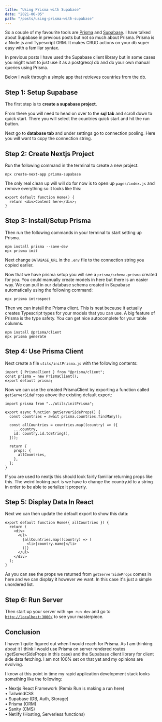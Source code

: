 ```yaml
---
title: "Using Prisma with Supabase"
date: "2021-06-05"
path: "/posts/using-prisma-with-supabase"
---
```


So a couple of my favourite tools are <a href="https://www.prisma.io/">Prisma</a> and <a href="https://supabase.io/">Supabase</a>. I have talked about Supabase in previous posts but not so much about Prisma. Prisma is a Node.js and Typescript ORM. It makes CRUD actions on your db super easy with a familiar syntax.

In previous posts I have used the Supabase client library but in some cases you might want to just use it as a postgresql db and do your own manual queries using Prisma.

Below I walk through a simple app that retrieves countries from the db.

## Step 1: Setup Supabase

The first step is to <strong>create a supabase project</strong>.

From there you will need to head on over to the <strong>sql tab</strong> and scroll down to quick start. There you will select the countries quick start and hit the run button.

Next go to <strong>database tab</strong> and under settings go to connection pooling. Here you will want to copy the connection string.

## Step 2: Create Nextjs Project

Run the following command in the terminal to create a new project.

```
npx create-next-app prisma-supabase
```

The only real clean up will will do for now is to open up `pages/index.js` and remove everything so it looks like this:

```
export default function Home() {
  return <div>Content here</div>;
}
```

## Step 3: Install/Setup Prisma

Then run the following commands in your terminal to start setting up Prisma.

```
npm install prisma --save-dev
npx prisma init
```

Next change `DATABASE_URL` in the `.env` file to the connection string you copied earlier.

Now that we have prisma setup you will see a `prisma/schema.prisma` created for you. You could manually create models in here but there is an easier way. We can pull in our database schema created in Supabase automatically using the following command:

```
npx prisma introspect
```

Then we can install the Prisma client. This is neat because it actually creates Typescript types for your models that you can use. A big feature of Prisma is the type safety. You can get nice autocomplete for your table columns.

```
npm install @prisma/client
npx prisma generate
```

## Step 4: Use Prisma Client

Next create a file `utils/initPrisma.js` with the following contents:

```
import { PrismaClient } from "@prisma/client";
const prisma = new PrismaClient();
export default prisma;
```

Now we can use the created PrismaClient by exporting a function called `getServerSideProps` above the existing default export:

```
import prisma from "../utils/initPrisma";

export async function getServerSideProps() {
  const countries = await prisma.countries.findMany();

  const allCountries = countries.map((country) => ({
    ...country,
    id: country.id.toString(),
  }));

  return {
    props: {
      allCountries,
    },
  };
}
```

If you are used to nextjs this should look fairly familiar returning props like this. The weird looking part is we have to change the country.id to a string in order to be able to serialize it properly.

## Step 5: Display Data In React

Next we can then update the default export to show this data:

```
export default function Home({ allCountries }) {
  return (
    <div>
      <ul>
        {allCountries.map((country) => (
          <li>{country.name}</li>
        ))}
      </ul>
    </div>
  );
}
```

As you can see the props we returned from `getServerSideProps` comes in here and we can display it however we want. In this case it's just a simple unordered list.

## Step 6: Run Server

Then start up your server with `npm run dev` and go to <a href="http://localhost:3000/">`http://localhost:3000/`</a> to see your masterpiece.

## Conclusion

I haven't quite figured out when I would reach for Prisma. As I am thinking about it I think I would use Prisma on server rendered routes (getServerSideProps in this case) and the Supabase client library for client side data fetching. I am not 100% set on that yet and my opinions are evolving.

I know at this point in time my rapid application development stack looks something like the following:

&bull; Nextjs React Framework (Remix Run is making a run here)<br />
&bull; TailwindCSS<br />
&bull; Supabase (DB, Auth, Storage)<br />
&bull; Prisma (ORM)<br />
&bull; Sanity (CMS)<br />
&bull; Netlify (Hosting, Serverless functions)<br />
